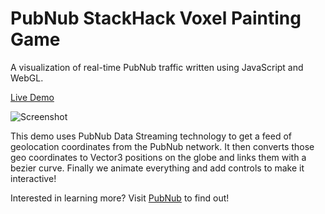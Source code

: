 PubNub StackHack Voxel Painting Game
=======================================
A visualization of real-time PubNub traffic written using JavaScript and WebGL.

[Live Demo](http://pubnub.github.io/webgl-visualization)

![Screenshot](http://pubnub.github.io/webgl-visualization/assets/screenshot.png)

This demo uses PubNub Data Streaming technology to get a feed of geolocation coordinates from the PubNub network. It then converts those geo coordinates to Vector3 positions on the globe and links them with a bezier curve. Finally we animate everything and add controls to make it interactive!

Interested in learning more? Visit [PubNub](http://pubnub.com) to find out!